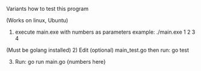 Variants how to test this program

(Works on linux, Ubuntu)
1) execute main.exe with numbers as parameters
example: ./main.exe 1 2 3 4

(Must be golang installed)
2) Edit (optional) main_test.go then run:
    go test

3) Run:
    go run main.go {numbers here}